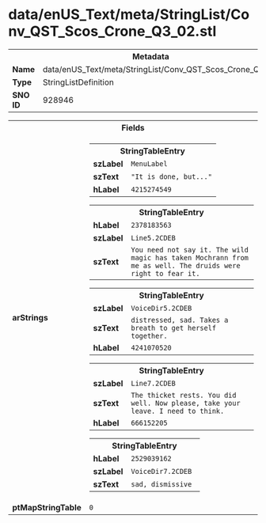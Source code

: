 <h1>data/enUS_Text/meta/StringList/Conv_QST_Scos_Crone_Q3_02.stl</h1><table><tr><th colspan="100%">Metadata</th></tr><tr><td><b>Name</b></td><td>data/enUS_Text/meta/StringList/Conv_QST_Scos_Crone_Q3_02.stl</td></tr><tr><td><b>Type</b></td><td>StringListDefinition</td></tr><tr><td><b>SNO ID</b></td><td>928946</td></tr></table>

<table><tr><th colspan="100%">Fields</th></tr><tr><td><b>arStrings</b></td><td><table><tr><th colspan="100%">StringTableEntry</th></tr><tr><td><b>szLabel</b></td><td><code>MenuLabel</code></td></tr><tr><td><b>szText</b></td><td><code>"It is done, but..."</code></td></tr><tr><td><b>hLabel</b></td><td><code>4215274549</code></td></tr></table>


<table><tr><th colspan="100%">StringTableEntry</th></tr><tr><td><b>hLabel</b></td><td><code>2378183563</code></td></tr><tr><td><b>szLabel</b></td><td><code>Line5.2CDEB</code></td></tr><tr><td><b>szText</b></td><td><code>You need not say it. The wild magic has taken Mochrann from me as well. The druids were right to fear it.</code></td></tr></table>


<table><tr><th colspan="100%">StringTableEntry</th></tr><tr><td><b>szLabel</b></td><td><code>VoiceDir5.2CDEB</code></td></tr><tr><td><b>szText</b></td><td><code>distressed, sad. Takes a breath to get herself together.</code></td></tr><tr><td><b>hLabel</b></td><td><code>4241070520</code></td></tr></table>


<table><tr><th colspan="100%">StringTableEntry</th></tr><tr><td><b>szLabel</b></td><td><code>Line7.2CDEB</code></td></tr><tr><td><b>szText</b></td><td><code>The thicket rests. You did well. Now please, take your leave. I need to think.</code></td></tr><tr><td><b>hLabel</b></td><td><code>666152205</code></td></tr></table>


<table><tr><th colspan="100%">StringTableEntry</th></tr><tr><td><b>hLabel</b></td><td><code>2529039162</code></td></tr><tr><td><b>szLabel</b></td><td><code>VoiceDir7.2CDEB</code></td></tr><tr><td><b>szText</b></td><td><code>sad, dismissive </code></td></tr></table>


</td></tr><tr><td><b>ptMapStringTable</b></td><td><code>0</code></td></tr></table>

